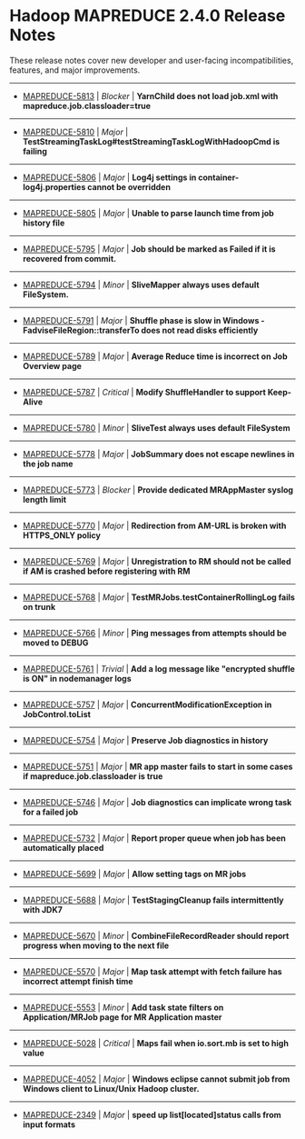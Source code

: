 # Hadoop MAPREDUCE 2.4.0 Release Notes

These release notes cover new developer and user-facing incompatibilities, features, and major improvements.

---

* [MAPREDUCE-5813](https://issues.apache.org/jira/browse/MAPREDUCE-5813) | *Blocker* | **YarnChild does not load job.xml with mapreduce.job.classloader=true**
---

* [MAPREDUCE-5810](https://issues.apache.org/jira/browse/MAPREDUCE-5810) | *Major* | **TestStreamingTaskLog#testStreamingTaskLogWithHadoopCmd is failing**
---

* [MAPREDUCE-5806](https://issues.apache.org/jira/browse/MAPREDUCE-5806) | *Major* | **Log4j settings in container-log4j.properties cannot be overridden**
---

* [MAPREDUCE-5805](https://issues.apache.org/jira/browse/MAPREDUCE-5805) | *Major* | **Unable to parse launch time from job history file**
---

* [MAPREDUCE-5795](https://issues.apache.org/jira/browse/MAPREDUCE-5795) | *Major* | **Job should be marked as Failed if it is recovered from commit.**
---

* [MAPREDUCE-5794](https://issues.apache.org/jira/browse/MAPREDUCE-5794) | *Minor* | **SliveMapper always uses default FileSystem.**
---

* [MAPREDUCE-5791](https://issues.apache.org/jira/browse/MAPREDUCE-5791) | *Major* | **Shuffle phase is slow in Windows - FadviseFileRegion::transferTo does not read disks efficiently**
---

* [MAPREDUCE-5789](https://issues.apache.org/jira/browse/MAPREDUCE-5789) | *Major* | **Average Reduce time is incorrect on Job Overview page**
---

* [MAPREDUCE-5787](https://issues.apache.org/jira/browse/MAPREDUCE-5787) | *Critical* | **Modify ShuffleHandler to support Keep-Alive**
---

* [MAPREDUCE-5780](https://issues.apache.org/jira/browse/MAPREDUCE-5780) | *Minor* | **SliveTest always uses default FileSystem**
---

* [MAPREDUCE-5778](https://issues.apache.org/jira/browse/MAPREDUCE-5778) | *Major* | **JobSummary does not escape newlines in the job name**
---

* [MAPREDUCE-5773](https://issues.apache.org/jira/browse/MAPREDUCE-5773) | *Blocker* | **Provide dedicated MRAppMaster syslog length limit**
---

* [MAPREDUCE-5770](https://issues.apache.org/jira/browse/MAPREDUCE-5770) | *Major* | **Redirection from AM-URL is broken with HTTPS\_ONLY policy**
---

* [MAPREDUCE-5769](https://issues.apache.org/jira/browse/MAPREDUCE-5769) | *Major* | **Unregistration to RM should not be called if AM is crashed before registering with RM**
---

* [MAPREDUCE-5768](https://issues.apache.org/jira/browse/MAPREDUCE-5768) | *Major* | **TestMRJobs.testContainerRollingLog fails on trunk**
---

* [MAPREDUCE-5766](https://issues.apache.org/jira/browse/MAPREDUCE-5766) | *Minor* | **Ping messages from attempts should be moved to DEBUG**
---

* [MAPREDUCE-5761](https://issues.apache.org/jira/browse/MAPREDUCE-5761) | *Trivial* | **Add a log message like "encrypted shuffle is ON" in nodemanager logs**
---

* [MAPREDUCE-5757](https://issues.apache.org/jira/browse/MAPREDUCE-5757) | *Major* | **ConcurrentModificationException in JobControl.toList**
---

* [MAPREDUCE-5754](https://issues.apache.org/jira/browse/MAPREDUCE-5754) | *Major* | **Preserve Job diagnostics in history**
---

* [MAPREDUCE-5751](https://issues.apache.org/jira/browse/MAPREDUCE-5751) | *Major* | **MR app master fails to start in some cases if mapreduce.job.classloader is true**
---

* [MAPREDUCE-5746](https://issues.apache.org/jira/browse/MAPREDUCE-5746) | *Major* | **Job diagnostics can implicate wrong task for a failed job**
---

* [MAPREDUCE-5732](https://issues.apache.org/jira/browse/MAPREDUCE-5732) | *Major* | **Report proper queue when job has been automatically placed**
---

* [MAPREDUCE-5699](https://issues.apache.org/jira/browse/MAPREDUCE-5699) | *Major* | **Allow setting tags on MR jobs**
---

* [MAPREDUCE-5688](https://issues.apache.org/jira/browse/MAPREDUCE-5688) | *Major* | **TestStagingCleanup fails intermittently with JDK7**
---

* [MAPREDUCE-5670](https://issues.apache.org/jira/browse/MAPREDUCE-5670) | *Minor* | **CombineFileRecordReader should report progress when moving to the next file**
---

* [MAPREDUCE-5570](https://issues.apache.org/jira/browse/MAPREDUCE-5570) | *Major* | **Map task attempt with fetch failure has incorrect attempt finish time**
---

* [MAPREDUCE-5553](https://issues.apache.org/jira/browse/MAPREDUCE-5553) | *Minor* | **Add task state filters on Application/MRJob page for MR Application master**
---

* [MAPREDUCE-5028](https://issues.apache.org/jira/browse/MAPREDUCE-5028) | *Critical* | **Maps fail when io.sort.mb is set to high value**
---

* [MAPREDUCE-4052](https://issues.apache.org/jira/browse/MAPREDUCE-4052) | *Major* | **Windows eclipse cannot submit job from Windows client to Linux/Unix Hadoop cluster.**
---

* [MAPREDUCE-2349](https://issues.apache.org/jira/browse/MAPREDUCE-2349) | *Major* | **speed up list[located]status calls from input formats**



